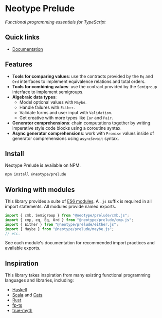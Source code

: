 # Neotype Prelude

_Functional programming essentials for TypeScript_

## Quick links

-   [Documentation](https://jm4rtinez.github.io/neotype_prelude/)

## Features

-   **Tools for comparing values**: use the contracts provided by the `Eq` and
    `Ord` interfaces to implement equivalence relations and total orders.
-   **Tools for combining values**: use the contract provided by the `Semigroup`
    interface to implement semigroups.
-   **Algebraic data types**:
    -   Model optional values with `Maybe`.
    -   Handle failures with `Either`.
    -   Validate forms and user input with `Validation`.
    -   Get creative with more types like `Ior` and `Pair`.
-   **Generator comprehensions**: chain computations together by writing
    imperative style code blocks using a coroutine syntax.
-   **Async generator comprehensions**: work with `Promise` values inside of
    generator comprehensions using `async`/`await` syntax.

## Install

Neotype Prelude is available on NPM.

```sh
npm install @neotype/prelude
```

## Working with modules

This library provides a suite of [ES6 modules]. A `.js` suffix is required in
all import statements. All modules provide named exports.

```ts
import { cmb, Semigroup } from "@neotype/prelude/cmb.js";
import { cmp, eq, Eq, Ord } from "@neotype/prelude/cmp.js";
import { Either } from "@neotype/prelude/either.js";
import { Maybe } from "@neotype/prelude/maybe.js";
// etc.
```

See each module's documentation for recommended import practices and available
exports.

[es6 modules]:
	https://exploringjs.com/es6/ch_modules.html#sec_basics-of-es6-modules

## Inspiration

This library takes inspiration from many existing functional programming
languages and libraries, including:

-   [Haskell](https://www.haskell.org)
-   [Scala](https://scala-lang.org) and [Cats](https://typelevel.org/cats/)
-   [Rust](https://www.rust-lang.org/)
-   [fp-ts](https://github.com/gcanti/fp-ts)
-   [true-myth](https://github.com/true-myth/true-myth)
